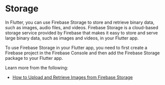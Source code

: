# Storage

In Flutter, you can use Firebase Storage to store and retrieve binary data, such as images, audio files, and videos. Firebase Storage is a cloud-based storage service provided by Firebase that makes it easy to store and serve large binary data, such as images and videos, in your Flutter app.

To use Firebase Storage in your Flutter app, you need to first create a Firebase project in the Firebase Console and then add the Firebase Storage package to your Flutter app.

Learn more from the following:

- [How to Upload and Retrieve Images from Firebase Storage](https://www.youtube.com/watch?v=sM-WMcX66FI)
